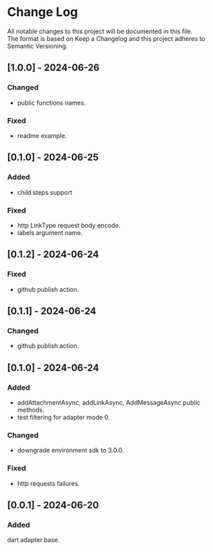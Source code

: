 # Change Log

All notable changes to this project will be documented in this file.  
The format is based on Keep a Changelog and this project adheres to Semantic Versioning.

## [1.0.0] - 2024-06-26

### Changed

- public functions names.

### Fixed

- readme example.

## [0.1.0] - 2024-06-25

### Added

- child steps support

### Fixed

- http LinkType request body encode.
- labels argument name.

## [0.1.2] - 2024-06-24

### Fixed

- github publish action.

## [0.1.1] - 2024-06-24

### Changed

- github publish action.

## [0.1.0] - 2024-06-24

### Added

- addAttachmentAsync, addLinkAsync, AddMessageAsync public methods.
- test filtering for adapter mode 0.

### Changed

- downgrade environment sdk to 3.0.0.

### Fixed

- http requests failures.

## [0.0.1] - 2024-06-20

### Added

dart adapter base.  